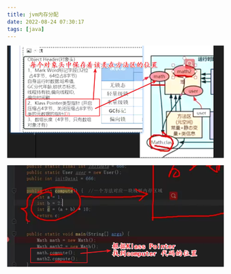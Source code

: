 ```yaml
---
title: jvm内存分配
date: 2022-08-24 07:30:17
tags: [java]
---
```


![](../images/Pasted%20image%2020220824073219.png)



![](../images/Pasted%20image%2020220824073451.png)